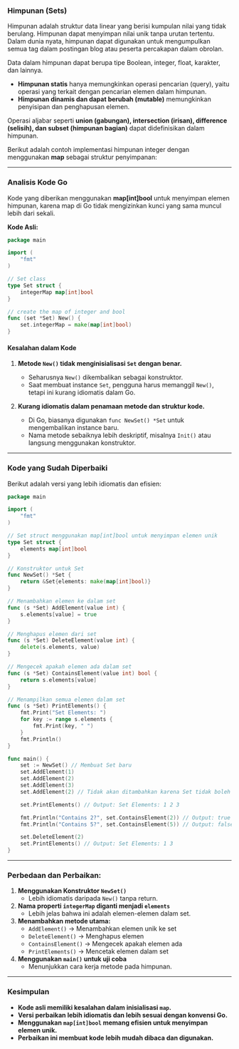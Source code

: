 ### **Himpunan (Sets)**
Himpunan adalah struktur data linear yang berisi kumpulan nilai yang tidak berulang. Himpunan dapat menyimpan nilai unik tanpa urutan tertentu. Dalam dunia nyata, himpunan dapat digunakan untuk mengumpulkan semua tag dalam postingan blog atau peserta percakapan dalam obrolan.  

Data dalam himpunan dapat berupa tipe Boolean, integer, float, karakter, dan lainnya.  

- **Himpunan statis** hanya memungkinkan operasi pencarian (query), yaitu operasi yang terkait dengan pencarian elemen dalam himpunan.  
- **Himpunan dinamis dan dapat berubah (mutable)** memungkinkan penyisipan dan penghapusan elemen.  

Operasi aljabar seperti **union (gabungan), intersection (irisan), difference (selisih), dan subset (himpunan bagian)** dapat didefinisikan dalam himpunan.  

Berikut adalah contoh implementasi himpunan integer dengan menggunakan **map** sebagai struktur penyimpanan:  

---

### **Analisis Kode Go**
Kode yang diberikan menggunakan **map[int]bool** untuk menyimpan elemen himpunan, karena map di Go tidak mengizinkan kunci yang sama muncul lebih dari sekali.  

**Kode Asli:**  
```go
package main

import (
	"fmt"
)

// Set class
type Set struct {
	integerMap map[int]bool
}

// create the map of integer and bool
func (set *Set) New() {
	set.integerMap = make(map[int]bool)
}
```
#### **Kesalahan dalam Kode**
1. **Metode `New()` tidak menginisialisasi `Set` dengan benar.**  
   - Seharusnya `New()` dikembalikan sebagai konstruktor.
   - Saat membuat instance `Set`, pengguna harus memanggil `New()`, tetapi ini kurang idiomatis dalam Go.
   
2. **Kurang idiomatis dalam penamaan metode dan struktur kode.**  
   - Di Go, biasanya digunakan `func NewSet() *Set` untuk mengembalikan instance baru.  
   - Nama metode sebaiknya lebih deskriptif, misalnya `Init()` atau langsung menggunakan konstruktor.

---

### **Kode yang Sudah Diperbaiki**
Berikut adalah versi yang lebih idiomatis dan efisien:
```go
package main

import (
	"fmt"
)

// Set struct menggunakan map[int]bool untuk menyimpan elemen unik
type Set struct {
	elements map[int]bool
}

// Konstruktor untuk Set
func NewSet() *Set {
	return &Set{elements: make(map[int]bool)}
}

// Menambahkan elemen ke dalam set
func (s *Set) AddElement(value int) {
	s.elements[value] = true
}

// Menghapus elemen dari set
func (s *Set) DeleteElement(value int) {
	delete(s.elements, value)
}

// Mengecek apakah elemen ada dalam set
func (s *Set) ContainsElement(value int) bool {
	return s.elements[value]
}

// Menampilkan semua elemen dalam set
func (s *Set) PrintElements() {
	fmt.Print("Set Elements: ")
	for key := range s.elements {
		fmt.Print(key, " ")
	}
	fmt.Println()
}

func main() {
	set := NewSet() // Membuat Set baru
	set.AddElement(1)
	set.AddElement(2)
	set.AddElement(3)
	set.AddElement(2) // Tidak akan ditambahkan karena Set tidak boleh memiliki duplikasi

	set.PrintElements() // Output: Set Elements: 1 2 3

	fmt.Println("Contains 2?", set.ContainsElement(2)) // Output: true
	fmt.Println("Contains 5?", set.ContainsElement(5)) // Output: false

	set.DeleteElement(2)
	set.PrintElements() // Output: Set Elements: 1 3
}
```
---

### **Perbedaan dan Perbaikan:**
1. **Menggunakan Konstruktor `NewSet()`**  
   - Lebih idiomatis daripada `New()` tanpa return.  
2. **Nama properti `integerMap` diganti menjadi `elements`**  
   - Lebih jelas bahwa ini adalah elemen-elemen dalam set.  
3. **Menambahkan metode utama:**  
   - `AddElement()` → Menambahkan elemen unik ke set  
   - `DeleteElement()` → Menghapus elemen  
   - `ContainsElement()` → Mengecek apakah elemen ada  
   - `PrintElements()` → Mencetak elemen dalam set  
4. **Menggunakan `main()` untuk uji coba**  
   - Menunjukkan cara kerja metode pada himpunan.

---

### **Kesimpulan**
- **Kode asli memiliki kesalahan dalam inisialisasi `map`.**
- **Versi perbaikan lebih idiomatis dan lebih sesuai dengan konvensi Go.**
- **Menggunakan `map[int]bool` memang efisien untuk menyimpan elemen unik.**
- **Perbaikan ini membuat kode lebih mudah dibaca dan digunakan.**
